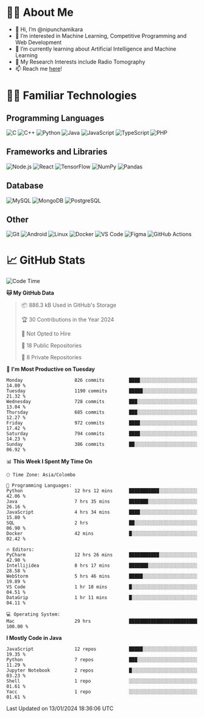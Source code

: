 # 🙋‍♂️ About Me
- 👋 Hi, I’m @nipunchamikara
- 👀 I’m interested in Machine Learning, Competitive Programming and Web Development
- 🌱 I’m currently learning about Artificial Intelligence and Machine Learning
- 📜 My Research Interests include Radio Tomography
- 📫 Reach me [here](mailto:nipunchamikara@yahoo.com)!

# 👨‍💻 Familiar Technologies

## Programming Languages
![C](https://img.icons8.com/color/48/000000/c-programming.png "C")
![C++](https://img.icons8.com/color/48/000000/c-plus-plus-logo.png "C++")
![Python](https://img.icons8.com/color/48/000000/python.png "Python")
![Java](https://img.icons8.com/color/48/000000/java-coffee-cup-logo.png "Java")
![JavaScript](https://img.icons8.com/color/48/000000/javascript.png "JavaScript")
![TypeScript](https://img.icons8.com/color/48/000000/typescript.png "TypeScript")
![PHP](https://img.icons8.com/officel/48/000000/php-logo.png "PHP")

## Frameworks and Libraries
![Node.js](https://img.icons8.com/color/48/000000/nodejs.png "Node.js")
![React](https://img.icons8.com/officel/48/000000/react.png "React")
![TensorFlow](https://img.icons8.com/color/48/000000/tensorflow.png "TensorFlow")
![NumPy](https://img.icons8.com/color/48/000000/numpy.png "NumPy")
![Pandas](https://img.icons8.com/color/48/000000/pandas.png "Pandas")

## Database
![MySQL](https://img.icons8.com/color/48/000000/mysql-logo.png "MySQL")
![MongoDB](https://img.icons8.com/color/48/000000/mongodb.png "MongoDB")
![PostgreSQL](https://img.icons8.com/color/48/000000/postgreesql.png "PostgreSQL")

## Other
![Git](https://img.icons8.com/color/48/000000/git.png "Git")
![Android](https://img.icons8.com/color/48/000000/android-os.png "Android")
![Linux](https://img.icons8.com/color/48/000000/linux.png "Linux")
![Docker](https://img.icons8.com/color/48/000000/docker.png "Docker")
![VS Code](https://img.icons8.com/color/48/000000/visual-studio-code-2019.png "VS Code")
![Figma](https://img.icons8.com/color/48/000000/figma.png "Figma")
![GitHub Actions](https://img.icons8.com/color/48/000000/github.png "GitHub Actions")

# 📈 GitHub Stats

<!--START_SECTION:waka-->
![Code Time](http://img.shields.io/badge/Code%20Time-361%20hrs%2012%20mins-blue)

**🐱 My GitHub Data** 

> 📦 886.3 kB Used in GitHub's Storage 
 > 
> 🏆 30 Contributions in the Year 2024
 > 
> 🚫 Not Opted to Hire
 > 
> 📜 18 Public Repositories 
 > 
> 🔑 8 Private Repositories 
 > 
📅 **I'm Most Productive on Tuesday** 

```text
Monday                   826 commits         ████░░░░░░░░░░░░░░░░░░░░░   14.80 % 
Tuesday                  1190 commits        █████░░░░░░░░░░░░░░░░░░░░   21.32 % 
Wednesday                728 commits         ███░░░░░░░░░░░░░░░░░░░░░░   13.04 % 
Thursday                 685 commits         ███░░░░░░░░░░░░░░░░░░░░░░   12.27 % 
Friday                   972 commits         ████░░░░░░░░░░░░░░░░░░░░░   17.42 % 
Saturday                 794 commits         ████░░░░░░░░░░░░░░░░░░░░░   14.23 % 
Sunday                   386 commits         ██░░░░░░░░░░░░░░░░░░░░░░░   06.92 % 
```


📊 **This Week I Spent My Time On** 

```text
🕑︎ Time Zone: Asia/Colombo

💬 Programming Languages: 
Python                   12 hrs 12 mins      ███████████░░░░░░░░░░░░░░   42.06 % 
Java                     7 hrs 35 mins       ███████░░░░░░░░░░░░░░░░░░   26.16 % 
JavaScript               4 hrs 34 mins       ████░░░░░░░░░░░░░░░░░░░░░   15.80 % 
SQL                      2 hrs               ██░░░░░░░░░░░░░░░░░░░░░░░   06.90 % 
Docker                   42 mins             █░░░░░░░░░░░░░░░░░░░░░░░░   02.42 % 

🔥 Editors: 
PyCharm                  12 hrs 26 mins      ███████████░░░░░░░░░░░░░░   42.90 % 
Intellijidea             8 hrs 17 mins       ███████░░░░░░░░░░░░░░░░░░   28.58 % 
WebStorm                 5 hrs 46 mins       █████░░░░░░░░░░░░░░░░░░░░   19.89 % 
VS Code                  1 hr 18 mins        █░░░░░░░░░░░░░░░░░░░░░░░░   04.51 % 
DataGrip                 1 hr 11 mins        █░░░░░░░░░░░░░░░░░░░░░░░░   04.11 % 

💻 Operating System: 
Mac                      29 hrs              █████████████████████████   100.00 % 
```

**I Mostly Code in Java** 

```text
JavaScript               12 repos            █████░░░░░░░░░░░░░░░░░░░░   19.35 % 
Python                   7 repos             ███░░░░░░░░░░░░░░░░░░░░░░   11.29 % 
Jupyter Notebook         2 repos             █░░░░░░░░░░░░░░░░░░░░░░░░   03.23 % 
Shell                    1 repo              ░░░░░░░░░░░░░░░░░░░░░░░░░   01.61 % 
Yacc                     1 repo              ░░░░░░░░░░░░░░░░░░░░░░░░░   01.61 % 
```




 Last Updated on 13/01/2024 18:36:06 UTC
<!--END_SECTION:waka-->

